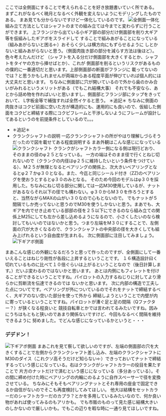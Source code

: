 ここでは全側面にすることで考えられることを好き放題書いていく所である。
まずこれがなるべく暁月となるべく外観を変えないようにモデリングしたものである。
まあ見ても分からないですけど一体化しているのです。
![全側面一体化](https://raw.githubusercontent.com/yoshiharatakuya/gearboxinteglation/master/sharephoto/%E5%85%A8%E5%81%B4%E9%9D%A2.png)
組み立て方法としてはシャフトのまでの組み立ては今までと変わらずに行うことができます。
上フランジから出ている小ギア部の部分だけ側面部を削り大ギア等を仮組みしたギアボをスライドして
することで組みあがることになっている（組みあがらないと困る←）おそらく少しは横方向にもずらせるように
しとかないと組みあがらないと思う。（側面肉抜き部の部分を減らす方法は後ほど）。色々考えたんだけど
（シャフトを入る分だけ側面部を大きくするとか、シャフトをタイヤの方から挿せばとか）、これが
側面部を削るというリスクがあるものの僕的に一番適切だと思います。上部側面部の断面がフランジに
載ってないのでは？と思うかもしれませんが両端からある程度平面が伸びていれば個人的には大丈夫だと思います。
ちなみに側面部に穴が開いているので外から歯のかみ合いがみれるというメリットがある（でもこれ結構大事）
それでも不安なら、あとから詰め物を作ればいいと思いますし、側面部とフランジ部にタップをきっておいて、
L字板金等で補強すれば全然イケると思う。
＊追記＊
ちなみに側面の肉抜きはコクピ前面に空いた方が構造的にも、運用的にも良いので、仮組した側面をコクピと締結する際にコクピフレームと干渉しないようにフレームが設計してあるというのを前提条件としているので。。。
* ＊追記＊
 * クランクシャフトの説明
 一応クランクシャフトの所がやはり理解しづらそうだったので図を載せてある程度説明する
 まあ外観はこんな感じになっている
 ![クランクシャフト](https://raw.githubusercontent.com/yoshiharatakuya/gearboxinteglation/master/sharephoto/%E4%B8%8B%E3%82%AE%E3%82%A2%E3%83%9C%E5%81%B4%E9%9D%A2.png)
 クランクがシャフトカラー側になる側は現行どおり、そのままの径のφ２５となっている。
 一方の端はそのまま径で行くとねじ切れないので（クランクの内径はφ２５に維持したいという条件をつけている）、M２５が無理となるとベアリングの関係上、次大きいベアリングとなるとφ２７かφ３０となる。また、今迄と同じシールド付き（ZZ)のベアリングを使おうとするとφ３０のみとなる。
 そのため今回のモデルはφ３０を採用した。ちなみにねじ切る部分に関しては一応M30使用しているが、ナットがあるならそれ以下の径でも構わない。φ３０からM３０を作ろうとすると、当然ながらMAXの山がい３０なので心もとないので。
 でもナットが５間隔でしか売ってないと思うのでM30を使うしかないと思う。まあでも、大ギアを内でせき止めている部部の径を２５以下にできるのなら組み立ての関係上M25にしても左から差し込めるようになるので、小さくしたいのなら検討してもいいのではないかと思う。つまり左端をM３０にすることで、左側面の穴が大きくなるので、クランクシャフトの中央部の径を大きくしても組み上げれるという自由度が生まれる。
 次に側面部に注目してみましょう。
 ![下ギアボ側面](https://raw.githubusercontent.com/yoshiharatakuya/gearboxinteglation/master/sharephoto/%E4%B8%8B%E3%82%AE%E3%82%A2%E3%83%9C%E5%81%B4%E9%9D%A2.png)

 まあこんな感じの外観になるだろうと思って作ったのですが、全側面にして一番いえることはねじり剛性が各段に上昇するということです。
 １６構造設計曰く切れているものに比べて１０倍ぐらいは上がるということなので（後日計算します。）だいぶ変わるのではないかと思います。
 あとは内側にもフィレットを付けることができるということですね。パイロットの入力するねじりに対してより滑らかに剪断流を伝達できるのでは
 ないかと思います。
次に内部の構造で工夫した点についてです。ベアリングが外についているのでそれをナットで締結するべく、大ギアのない空いた部分を使って外から
締結しようということで内壁が内に寄っているということですね。パイロットが漕ぐ足と足の間隔（Qファクター？）が狭くなる程良いと
競技自転車とかでは言われてるみたいですね。因みにうちはもともと狭いのであまり関係ないですけど、今回もなるべく間隔を維持できるように
努めました。でどんな感じになっているかというと・・・
### デデドン！
![下ギアボ側面](https://raw.githubusercontent.com/yoshiharatakuya/gearboxinteglation/master/sharephoto/%E4%B8%8B%E3%82%AE%E3%82%A2%E3%83%9C%E8%A9%B3%E7%B4%B0%E5%9B%B3.jpg)
まあこれを見て察して欲しいのですが、左端の側面部の穴を大きくすることで左側からクランクシャフト差し込み、左端のクランクシャフトに
M30のダイス（これクソ高そうだけど知らない←）できっておいてナットで締結するっていう感じになっている。右はクランクがシャフトカラーの役目を果たすことで
片方のナットだけで済むという感じになっている（多分あっている）。その間に締め付けた時にベアリングの内輪にのるように自作スペーサーで径を変換させている。
ちなみにそもそもベアリングナットとそれ専用の座金で固定できるか自信がないのでそこも再度検討してみてほしい。
他大は結構をセットカラーだのシャフトカラーだのカプラ？とかを多用しているみたいなので、何か良い物があれば使ってみるのもアリかも。
でも市販のものって見た感じ結構大きいのしかないので厳しいかも。でもこの辺りを暇な時に一通り見てほしいですね。
